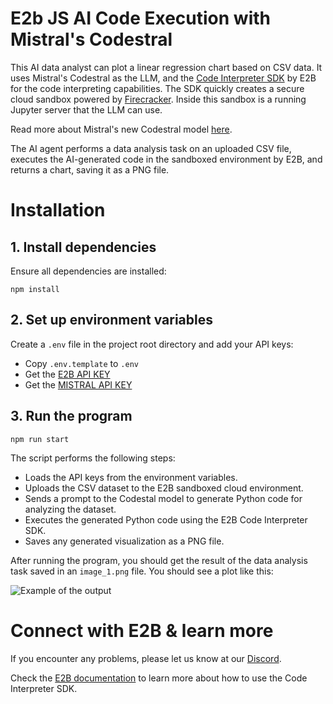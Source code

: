 # E2b JS AI Code Execution with Mistral's Codestral

This AI data analyst can plot a linear regression chart based on CSV data. It uses Mistral's Codestral as the LLM, and the [Code Interpreter SDK](https://github.com/e2b-dev/code-interpreter) by E2B for the code interpreting capabilities. The SDK quickly creates a secure cloud sandbox powered by [Firecracker](https://github.com/firecracker-microvm/firecracker). Inside this sandbox is a running Jupyter server that the LLM can use.

Read more about Mistral's new Codestral model [here](https://mistral.ai/news/codestral/).

The AI agent performs a data analysis task on an uploaded CSV file, executes the AI-generated code in the sandboxed environment by E2B, and returns a chart, saving it as a PNG file.


# Installation

## 1. Install dependencies

Ensure all dependencies are installed:

```
npm install
```

## 2. Set up environment variables

Create a `.env` file in the project root directory and add your API keys:

- Copy `.env.template` to `.env`
- Get the [E2B API KEY](https://e2b.dev/docs/getting-started/api-key)
- Get the [MISTRAL API KEY](https://console.mistral.ai/api-keys/)

## 3. Run the program

```
npm run start
```

The script performs the following steps:
    
- Loads the API keys from the environment variables.
- Uploads the CSV dataset to the E2B sandboxed cloud environment.
- Sends a prompt to the Codestal model to generate Python code for analyzing the dataset.
- Executes the generated Python code using the E2B Code Interpreter SDK.
- Saves any generated visualization as a PNG file.
  

After running the program, you should get the result of the data analysis task saved in an `image_1.png` file. You should see a plot like this:

![Example of the output](image_1.png)


# Connect with E2B & learn more
If you encounter any problems, please let us know at our [Discord](https://discord.com/invite/U7KEcGErtQ).

Check the [E2B documentation](https://e2b.dev/docs) to learn more about how to use the Code Interpreter SDK.
